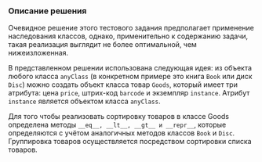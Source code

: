 ### Описание решения
Очевидное решение этого тестового задания предполагает применение наследования классов, однако, применительно к содержанию задачи, такая реализация выглядит не более оптимальной, чем нижеизложенная.

В представленном решении использована следующая идея: из объекта любого класса `anyClass` (в конкретном примере это книга `Book` или диск `Disc`) можно создать объект класса товар `Goods`, который имеет три атрибута: цена `price`, штрих-код `barcode` и экземпляр `instance`. Атрибут `instance` является объектом класса `anyClass`.

Для того чтобы реализовать сортировку товаров в классе Goods определена методы `__eq__, __lt__, __gt__ и __repr__`, которые определяются с учётом аналогичных методов классов `Book` и `Disc`. Группировка товаров осуществляется посредством сортировки списка товаров. 

